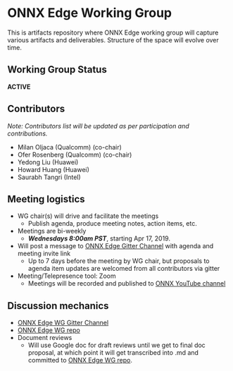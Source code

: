 # ONNX Edge Working Group

This is artifacts repository where ONNX Edge working group will capture various artifacts and deliverables. 
Structure of the space will evolve over time. 

## Working Group Status
**ACTIVE**

## Contributors
*Note: Contributors list will be updated as per participation and contributions.*
* Milan Oljaca (Qualcomm) (co-chair)
* Ofer Rosenberg (Qualcomm) (co-chair)
* Yedong Liu (Huawei)
* Howard Huang (Huawei)
* Saurabh Tangri (Intel)

## Meeting logistics
* WG chair(s) will drive and facilitate the meetings
  * Publish agenda, produce meeting notes, action items, etc.
* Meetings are bi-weekly
  * ***Wednesdays 8:00am PST***, starting Apr 17, 2019.
* Will post a message to [ONNX Edge Gitter Channel](https://gitter.im/onnx/edge) with agenda and meeting invite link
  * Up to 7 days before the meeting by WG chair, but proposals to agenda item updates are welcomed from all contributors via gitter
* Meeting/Telepresence tool: Zoom
  * Meetings will be recorded and published to [ONNX YouTube channel](https://www.youtube.com/channel/UCIg4Cceqra3rtJEC5LPTdtw)

## Discussion mechanics
* [ONNX Edge WG Gitter Channel](https://gitter.im/onnx/edge)
* [ONNX Edge WG repo](https://github.com/onnx/working-groups/edge)
* Document reviews
  * Will use Google doc for draft reviews until we get to final doc proposal, at which point it will get transcribed into .md and committed to [ONNX Edge WG repo](https://github.com/onnx/working-groups/edge).



